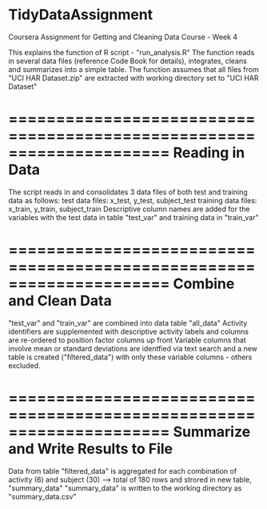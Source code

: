 # TidyDataAssignment
Coursera Assignment for Getting and Cleaning Data Course - Week 4

This explains the function of R script - "run_analysis.R"
The function reads in several data files (reference Code Book for details), integrates, cleans and summarizes into a simple table.
The function assumes that all files from "UCI HAR Dataset.zip" are extracted with working directory set to "UCI HAR Dataset"

=====================================================================
Reading in Data
=====================================================================
The script reads in and consolidates 3 data files of both test and training data as follows:
  test data files:        x_test, y_test, subject_test
  training data files:    x_train, y_train, subject_train
Descriptive column names are added for the variables with the test data in table "test_var" and training data in "train_var" 

=====================================================================
Combine and Clean Data
=====================================================================
"test_var" and "train_var" are combined into data table "all_data"
Activity identifiers are supplemented with descriptive activity labels and columns are re-ordered to position factor columns up front
Variable columns that involve mean or standard deviations are identfied via text search and a new table is created ("filtered_data")
with only these variable columns - others excluded.

=====================================================================
Summarize and Write Results to File
=====================================================================
Data from table "filtered_data" is aggregated for each combination of activity (6) and subject (30) -->  total of 180 rows and strored
in new table, "summary_data"
"summary_data" is written to the working directory as "summary_data.csv"
